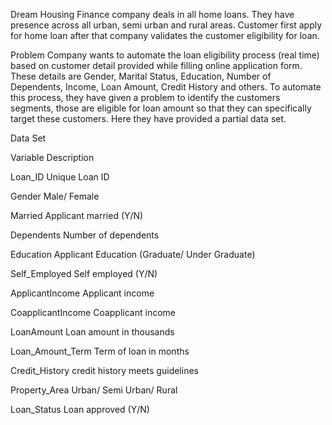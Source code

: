 

Dream Housing Finance company deals in all home loans. They have presence across all urban, semi urban and rural areas. Customer first apply for home loan after that company validates the customer eligibility for loan.

Problem Company wants to automate the loan eligibility process (real time) based on customer detail provided while filling online application form. These details are Gender, Marital Status, Education, Number of Dependents, Income, Loan Amount, Credit History and others. To automate this process, they have given a problem to identify the customers segments, those are eligible for loan amount so that they can specifically target these customers. Here they have provided a partial data set.

Data Set

Variable Description

Loan_ID	Unique Loan ID

Gender	Male/ Female

Married	Applicant married (Y/N)

Dependents	Number of dependents

Education	Applicant Education (Graduate/ Under Graduate)

Self_Employed	Self employed (Y/N)

ApplicantIncome	Applicant income

CoapplicantIncome	Coapplicant income

LoanAmount	Loan amount in thousands

Loan_Amount_Term	Term of loan in months

Credit_History	credit history meets guidelines

Property_Area	Urban/ Semi Urban/ Rural

Loan_Status	Loan approved (Y/N)
